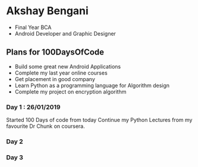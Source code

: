 # Akshay Bengani

* Final Year BCA
* Android Developer and Graphic Designer

## Plans for 100DaysOfCode

* Build some great new Android Applications
* Complete my last year online courses
* Get placement in good company
* Learn Python as a programming language for Algorithm design
* Complete my project on encryption algorithm

### Day 1 : 26/01/2019
Started 100 Days of code from today
Continue my Python Lectures from my favourite Dr Chunk on coursera.

### Day 2


### Day 3
